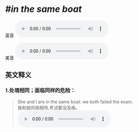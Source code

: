 # ***\#in the same boat*** 
英音
<audio src="./media/in the same boat1_AAC.aac" controls="controls"></audio>

美音
<audio src="./media/in the same boat2_AAC.aac" controls="controls"></audio>



  

英文释义
---
### 1.**处境相同；面临同样的危险：**  

 > She and I are in the same boat: we both failed the exam.   
 > 我和她同病相怜,考试都没及格。    
<audio src="./media/1-boat.aac" controls="controls"></audio>


